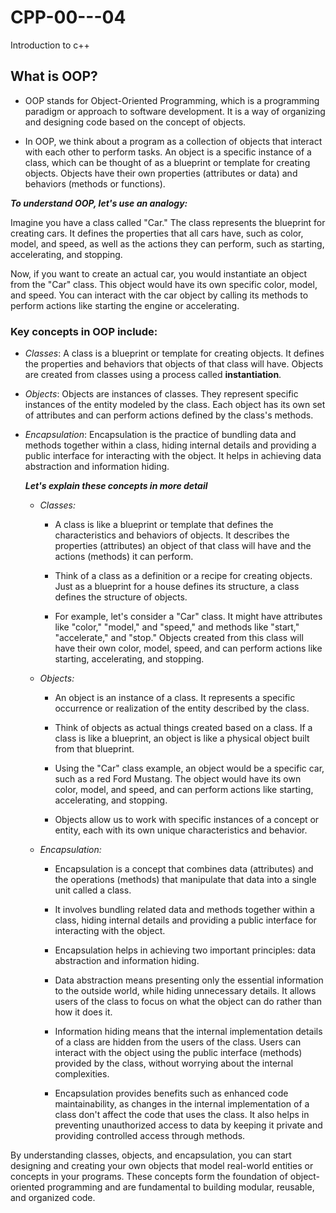 # CPP-00---04
Introduction to c++ 

## What is OOP?
* OOP stands for Object-Oriented Programming, which is a programming paradigm or approach to software development. It is a way of organizing and designing code based on the concept of objects.

* In OOP, we think about a program as a collection of objects that interact with each other to perform tasks. An object is a specific instance of a class, which can be thought of as a blueprint or template for creating objects. Objects have their own properties (attributes or data) and behaviors (methods or functions).

***To understand OOP, let's use an analogy:***

Imagine you have a class called "Car." The class represents the blueprint for creating cars. It defines the properties that all cars have, such as color, model, and speed, as well as the actions they can perform, such as starting, accelerating, and stopping.

Now, if you want to create an actual car, you would instantiate an object from the "Car" class. This object would have its own specific color, model, and speed. You can interact with the car object by calling its methods to perform actions like starting the engine or accelerating.

### Key concepts in OOP include:
* *Classes*: A class is a blueprint or template for creating objects. It defines the properties and behaviors that objects of that class will have. Objects are created from classes using a process called **instantiation**.

* *Objects*: Objects are instances of classes. They represent specific instances of the entity modeled by the class. Each object has its own set of attributes and can perform actions defined by the class's methods.

* *Encapsulation*: Encapsulation is the practice of bundling data and methods together within a class, hiding internal details and providing a public interface for interacting with the object. It helps in achieving data abstraction and information hiding.

  ***Let's explain these concepts in more detail***
  - *Classes:*
     * A class is like a blueprint or template that defines the characteristics and behaviors of         objects. It describes the properties (attributes) an object of that class will have and the          actions (methods) it can perform.
   
     * Think of a class as a definition or a recipe for creating objects. Just as a blueprint for a       house defines its structure, a class defines the structure of objects.
   
     * For example, let's consider a "Car" class. It might have attributes like "color," "model,"         and "speed," and methods like "start," "accelerate," and "stop." Objects created from this           class will have their own color, model, speed, and can perform actions like starting,                accelerating, and stopping.
  - *Objects:*
      * An object is an instance of a class. It represents a specific occurrence or realization of       the entity described by the class.
   
      * Think of objects as actual things created based on a class. If a class is like a                 blueprint, an object is like a physical object built from that blueprint.
   
      * Using the "Car" class example, an object would be a specific car, such as a red Ford Mustang. The object       would have its own color, model, and speed, and can perform actions like starting, accelerating, and             stopping.
   
      * Objects allow us to work with specific instances of a concept or entity, each with its own unique              characteristics and behavior.
   
  -  *Encapsulation:*
      * Encapsulation is a concept that combines data (attributes) and the operations (methods) that manipulate        that data into a single unit called a class.
   
      * It involves bundling related data and methods together within a class, hiding internal details and             providing a public interface for interacting with the object.
   
      * Encapsulation helps in achieving two important principles: data abstraction and information hiding.
   
      * Data abstraction means presenting only the essential information to the outside world, while hiding            unnecessary details. It allows users of the class to focus on what the object can do rather than how it          does it.
   
      * Information hiding means that the internal implementation details of a class are hidden from the users         of the class. Users can interact with the object using the public interface (methods) provided by the            class, without worrying about the internal complexities.
   
      * Encapsulation provides benefits such as enhanced code maintainability, as changes in the internal              implementation of a class don't affect the code that uses the class. It also helps in preventing                 unauthorized access to data by keeping it private and providing controlled access through methods.
   
By understanding classes, objects, and encapsulation, you can start designing and creating your own objects that model real-world entities or concepts in your programs. These concepts form the foundation of object-oriented programming and are fundamental to building modular, reusable, and organized code.


    
